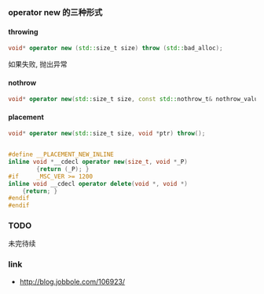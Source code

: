 ### operator new 的三种形式

#### throwing 
```c++
void* operator new (std::size_t size) throw (std::bad_alloc);
```
如果失败, 抛出异常

#### nothrow

```c++
void* operator new(std::size_t size, const std::nothrow_t& nothrow_value);
```

#### placement 


```c++
void* operator new(std::size_t size, void *ptr) throw();
```

```c++

#define __PLACEMENT_NEW_INLINE  
inline void *__cdecl operator new(size_t, void *_P)  
        {return (_P); }  
#if     _MSC_VER >= 1200  
inline void __cdecl operator delete(void *, void *)  
    {return; }  
#endif  
#endif

```

### TODO
未完待续

### link
- http://blog.jobbole.com/106923/


